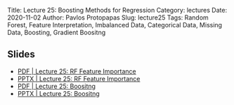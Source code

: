 Title: Lecture 25: Boosting Methods for Regression
Category: lectures
Date: 2020-11-02
Author: Pavlos Protopapas
Slug: lecture25
Tags: Random Forest, Feature Interpretation, Imbalanced Data, Categorical Data, Missing Data, Boosting, Gradient Boositng


## Slides
- [PDF | Lecture 25: RF Feature Importance]({attach}slides/Lecture25_RF_feature_importance.pdf)
- [PPTX | Lecture 25: RF Feature Importance]({attach}slides/Lecture25_RF_feature_importance.pptx)
- [PDF | Lecture 25: Boositng]({attach}slides/Lecture25_Boosting.pdf)
- [PPTX | Lecture 25: Boositng]({attach}slides/Lecture25_Boosting.pptx)
